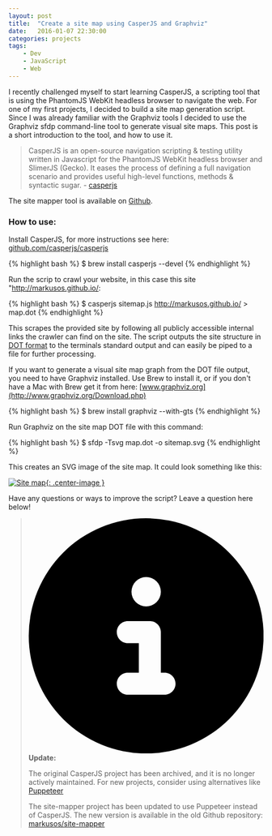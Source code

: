 ```yaml
---
layout: post
title:  "Create a site map using CasperJS and Graphviz"
date:   2016-01-07 22:30:00
categories: projects
tags:
    - Dev
    - JavaScript
    - Web
---
```


I recently challenged myself to start learning CasperJS, a scripting tool that is using the PhantomJS WebKit headless browser to navigate the web. For one of my first projects, I decided to build a site map generation script. Since I was already familiar with the Graphviz tools I decided to use the Graphviz sfdp command-line tool to generate visual site maps. This post is a short introduction to the tool, and how to use it.

> CasperJS is an open-source navigation scripting & testing utility written in Javascript for the PhantomJS WebKit headless browser and SlimerJS (Gecko). It eases the process of defining a full navigation scenario and provides useful high-level functions, methods & syntactic sugar. - [casperjs](https://github.com/casperjs/casperjs)

The site mapper tool is available on [Github](https://github.com/markusos/site-mapper).

### How to use:

Install CasperJS, for more instructions see here: [github.com/casperjs/casperjs](https://github.com/casperjs/casperjs)

{% highlight bash %}
$ brew install casperjs --devel
{% endhighlight %}

Run the scrip to crawl your website, in this case this site "http://markusos.github.io/:

{% highlight bash %}
$ casperjs sitemap.js http://markusos.github.io/ > map.dot
{% endhighlight %}

This scrapes the provided site by following all publicly accessible internal links the crawler can find on the site. The script outputs the site structure in [DOT format](https://en.wikipedia.org/wiki/DOT_(graph_description_language)) to the terminals standard output and can easily be piped to a file for further processing.

If you want to generate a visual site map graph from the DOT file output, you need to have Graphviz installed. Use Brew to install it, or if you don't have a Mac with Brew get it from here: [www.graphviz.org](http://www.graphviz.org/Download.php)

{% highlight bash %}
$ brew install graphviz --with-gts
{% endhighlight %}

Run Graphviz on the site map DOT file with this command:

{% highlight bash %}
$ sfdp -Tsvg map.dot -o sitemap.svg
{% endhighlight %}

This creates an SVG image of the site map. It could look something like this:

[![Site map]({{site.url}}/assets/sitemap.png){: .center-image }]({{site.url}}/assets/sitemap.png)

Have any questions or ways to improve the script? Leave a question here below!

> <span><svg xmlns="http://www.w3.org/2000/svg" class="icon" viewBox="0 0 512 512"><!--!Font Awesome Free 6.7.2 by @fontawesome - https://fontawesome.com License - https://fontawesome.com/license/free Copyright 2025 Fonticons, Inc.--><path d="M256 512A256 256 0 1 0 256 0a256 256 0 1 0 0 512zM216 336l24 0 0-64-24 0c-13.3 0-24-10.7-24-24s10.7-24 24-24l48 0c13.3 0 24 10.7 24 24l0 88 8 0c13.3 0 24 10.7 24 24s-10.7 24-24 24l-80 0c-13.3 0-24-10.7-24-24s10.7-24 24-24zm40-208a32 32 0 1 1 0 64 32 32 0 1 1 0-64z"/></svg> **Update:**</span>
>
> The original CasperJS project has been archived, and it is no longer actively maintained. For new projects, consider using alternatives like [Puppeteer](https://pptr.dev/)
>
>The site-mapper project has been updated to use Puppeteer instead of CasperJS. The new version is available in the old Github repository: [markusos/site-mapper](https://github.com/markusos/site-mapper)
